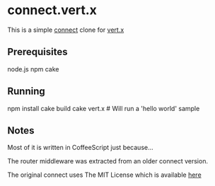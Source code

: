 # connect.vert.x

This is a simple [connect](http://www.senchalabs.org/connect/) clone for [vert.x](vertx.io)

## Prerequisites
node.js
npm
cake

## Running
npm install
cake build
cake vert.x  # Will run a 'hello world' sample

## Notes

Most of it is written in CoffeeScript just because...

The router middleware was extracted from an older connect version.

The original connect uses The MIT License which is available [here](https://github.com/senchalabs/connect/blob/master/LICENSE)

